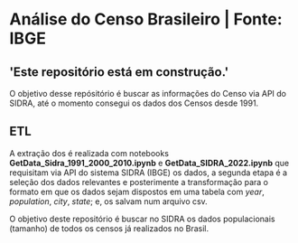# Análise do Censo Brasileiro | Fonte: IBGE

## 'Este repositório está em construção.'



O objetivo desse repósitório é buscar as informações do Censo via API do SIDRA, até o momento consegui os dados dos Censos desde 1991.

## ETL

A extração dos é realizada com notebooks __GetData_Sidra_1991_2000_2010.ipynb__ e __GetData_SIDRA_2022.ipynb__ que requisitam via API do sistema SIDRA (IBGE) os dados, a segunda etapa é a seleção dos dados relevantes e posterimente a transformação para o formato em que os dados sejam dispostos em uma tabela com *year*, *population*, *city*, *state*; e, os salvam num arquivo csv.



O objetivo deste repositório é buscar no SIDRA os dados populacionais (tamanho) de todos os censos já realizados no Brasil. 

